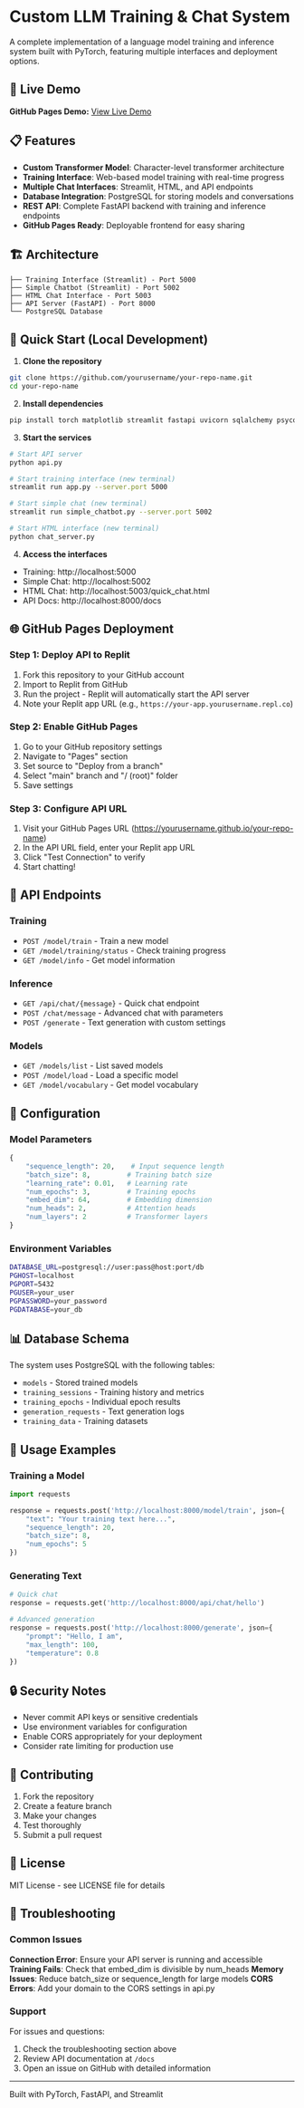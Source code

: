 # Custom LLM Training & Chat System

A complete implementation of a language model training and inference system built with PyTorch, featuring multiple interfaces and deployment options.

## 🚀 Live Demo

**GitHub Pages Demo:** [View Live Demo](https://yourusername.github.io/your-repo-name)

## 📋 Features

- **Custom Transformer Model**: Character-level transformer architecture
- **Training Interface**: Web-based model training with real-time progress
- **Multiple Chat Interfaces**: Streamlit, HTML, and API endpoints
- **Database Integration**: PostgreSQL for storing models and conversations
- **REST API**: Complete FastAPI backend with training and inference endpoints
- **GitHub Pages Ready**: Deployable frontend for easy sharing

## 🏗️ Architecture

```
├── Training Interface (Streamlit) - Port 5000
├── Simple Chatbot (Streamlit) - Port 5002  
├── HTML Chat Interface - Port 5003
├── API Server (FastAPI) - Port 8000
└── PostgreSQL Database
```

## 🚀 Quick Start (Local Development)

1. **Clone the repository**
```bash
git clone https://github.com/yourusername/your-repo-name.git
cd your-repo-name
```

2. **Install dependencies**
```bash
pip install torch matplotlib streamlit fastapi uvicorn sqlalchemy psycopg2-binary
```

3. **Start the services**
```bash
# Start API server
python api.py

# Start training interface (new terminal)
streamlit run app.py --server.port 5000

# Start simple chat (new terminal)  
streamlit run simple_chatbot.py --server.port 5002

# Start HTML interface (new terminal)
python chat_server.py
```

4. **Access the interfaces**
- Training: http://localhost:5000
- Simple Chat: http://localhost:5002
- HTML Chat: http://localhost:5003/quick_chat.html
- API Docs: http://localhost:8000/docs

## 🌐 GitHub Pages Deployment

### Step 1: Deploy API to Replit

1. Fork this repository to your GitHub account
2. Import to Replit from GitHub
3. Run the project - Replit will automatically start the API server
4. Note your Replit app URL (e.g., `https://your-app.yourusername.repl.co`)

### Step 2: Enable GitHub Pages

1. Go to your GitHub repository settings
2. Navigate to "Pages" section
3. Set source to "Deploy from a branch"
4. Select "main" branch and "/ (root)" folder
5. Save settings

### Step 3: Configure API URL

1. Visit your GitHub Pages URL (https://yourusername.github.io/your-repo-name)
2. In the API URL field, enter your Replit app URL
3. Click "Test Connection" to verify
4. Start chatting!

## 📡 API Endpoints

### Training
- `POST /model/train` - Train a new model
- `GET /model/training/status` - Check training progress
- `GET /model/info` - Get model information

### Inference  
- `GET /api/chat/{message}` - Quick chat endpoint
- `POST /chat/message` - Advanced chat with parameters
- `POST /generate` - Text generation with custom settings

### Models
- `GET /models/list` - List saved models
- `POST /model/load` - Load a specific model
- `GET /model/vocabulary` - Get model vocabulary

## 🔧 Configuration

### Model Parameters
```python
{
    "sequence_length": 20,    # Input sequence length
    "batch_size": 8,         # Training batch size
    "learning_rate": 0.01,   # Learning rate
    "num_epochs": 3,         # Training epochs
    "embed_dim": 64,         # Embedding dimension
    "num_heads": 2,          # Attention heads
    "num_layers": 2          # Transformer layers
}
```

### Environment Variables
```bash
DATABASE_URL=postgresql://user:pass@host:port/db
PGHOST=localhost
PGPORT=5432
PGUSER=your_user
PGPASSWORD=your_password
PGDATABASE=your_db
```

## 📊 Database Schema

The system uses PostgreSQL with the following tables:
- `models` - Stored trained models
- `training_sessions` - Training history and metrics
- `training_epochs` - Individual epoch results
- `generation_requests` - Text generation logs
- `training_data` - Training datasets

## 🎯 Usage Examples

### Training a Model
```python
import requests

response = requests.post('http://localhost:8000/model/train', json={
    "text": "Your training text here...",
    "sequence_length": 20,
    "batch_size": 8,
    "num_epochs": 5
})
```

### Generating Text
```python
# Quick chat
response = requests.get('http://localhost:8000/api/chat/hello')

# Advanced generation
response = requests.post('http://localhost:8000/generate', json={
    "prompt": "Hello, I am",
    "max_length": 100,
    "temperature": 0.8
})
```

## 🔒 Security Notes

- Never commit API keys or sensitive credentials
- Use environment variables for configuration
- Enable CORS appropriately for your deployment
- Consider rate limiting for production use

## 🤝 Contributing

1. Fork the repository
2. Create a feature branch
3. Make your changes
4. Test thoroughly
5. Submit a pull request

## 📄 License

MIT License - see LICENSE file for details

## 🐛 Troubleshooting

### Common Issues

**Connection Error**: Ensure your API server is running and accessible
**Training Fails**: Check that embed_dim is divisible by num_heads
**Memory Issues**: Reduce batch_size or sequence_length for large models
**CORS Errors**: Add your domain to the CORS settings in api.py

### Support

For issues and questions:
1. Check the troubleshooting section above
2. Review API documentation at `/docs`
3. Open an issue on GitHub with detailed information

---

Built with PyTorch, FastAPI, and Streamlit